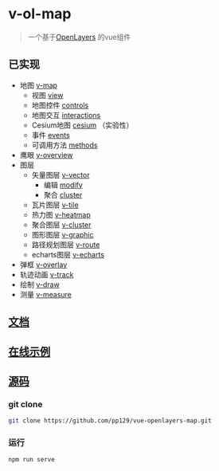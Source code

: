 # v-ol-map

> 一个基于[OpenLayers](https://openlayers.org/) 的vue组件

## 已实现

- 地图 [v-map](https://pp129.github.io/vue-openlayers-map/MAP.html)
  - 视图 [view](https://pp129.github.io/vue-openlayers-map/MAP.html#view)
  - 地图控件 [controls](https://pp129.github.io/vue-openlayers-map/MAP.html#controls)
  - 地图交互 [interactions](https://pp129.github.io/vue-openlayers-map/MAP.html#interactions)
  - Cesium地图 [cesium](https://pp129.github.io/vue-openlayers-map/MAP.md#cesiumMap) （实验性）
  - 事件 [events](https://pp129.github.io/vue-openlayers-map/MAP.html#events)
  - 可调用方法 [methods](https://pp129.github.io/vue-openlayers-map/MAP.html#methods)
- 鹰眼 [v-overview](https://pp129.github.io/vue-openlayers-map/OVERVIEW.html)
- 图层
  - 矢量图层 [v-vector](https://pp129.github.io/vue-openlayers-map/VECTORLAYER.html)
    - 编辑 [modify](https://pp129.github.io/vue-openlayers-map/VECTORLAYER.html#modify)
    - 聚合 [cluster](https://pp129.github.io/vue-openlayers-map/VECTORLAYER.md#cluster)
  - 瓦片图层 [v-tile](https://pp129.github.io/vue-openlayers-map/TILELAYER.html)
  - 热力图 [v-heatmap](https://pp129.github.io/vue-openlayers-map/HEATMAPLAYER.html)
  - 聚合图层 [v-cluster](https://pp129.github.io/vue-openlayers-map/CLUSTERLAYER.html)
  - 图形图层 [v-graphic](https://pp129.github.io/vue-openlayers-map/GRAPHICLAYER.html)
  - 路径规划图层 [v-route](https://pp129.github.io/vue-openlayers-map/ROUTELAYER.html)
  - echarts图层 [v-echarts](https://pp129.github.io/vue-openlayers-map/ECHARTSLAYER.html)
-  弹框 [v-overlay](https://pp129.github.io/vue-openlayers-map/OVERLAY.html)
-  轨迹动画 [v-track](https://pp129.github.io/vue-openlayers-map/TRACK.html)
-  绘制 [v-draw](https://pp129.github.io/vue-openlayers-map/DRAW.html)
-  测量 [v-measure](https://pp129.github.io/vue-openlayers-map/MEASURE.html)


## [文档](https://pp129.github.io/vue-openlayers-map/DEV.html)

## [在线示例](https://vue-openlayers-map.netlify.app/)

## [源码](https://github.com/pp129/vue-openlayers-map)

### git clone

```bash
git clone https://github.com/pp129/vue-openlayers-map.git
```

### 运行
```bash
npm run serve
```